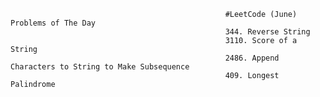                                                     #LeetCode (June) Problems of The Day
                                                    344. Reverse String
                                                    3110. Score of a String
                                                    2486. Append Characters to String to Make Subsequence
                                                    409. Longest Palindrome


